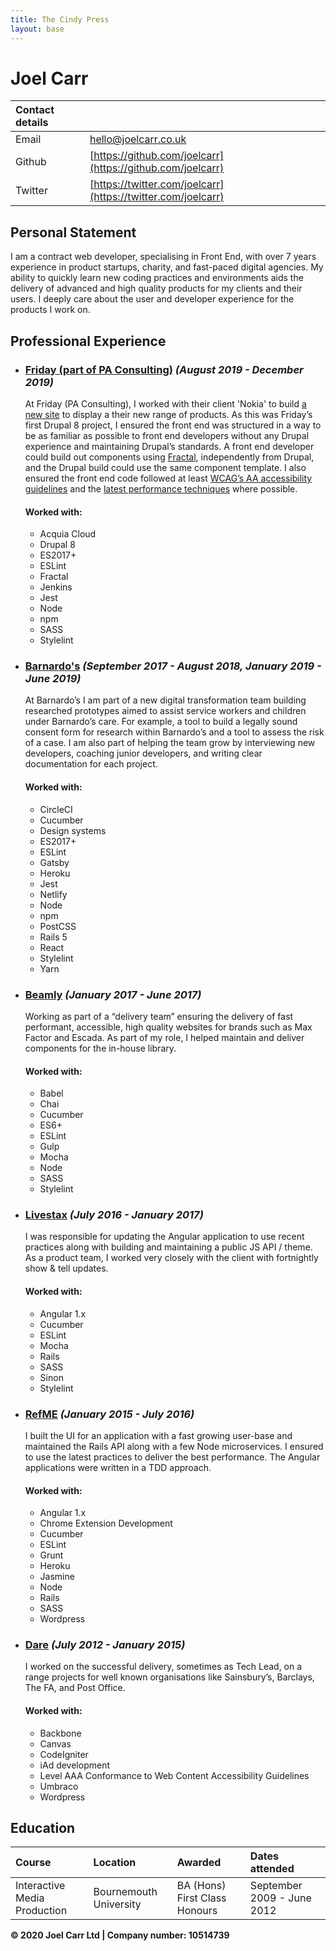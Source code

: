 ```yaml
---
title: The Cindy Press
layout: base
---
```


# Joel Carr

| Contact details |                                                              |
| :-------------- | ------------------------------------------------------------ |
| Email           | [hello@joelcarr.co.uk](mailto:hello@joelcarr.co.uk)          |
| Github          | [https://github.com/joelcarr](https://github.com/joelcarr)   |
| Twitter         | [https://twitter.com/joelcarr](https://twitter.com/joelcarr) |

## Personal Statement

I am a contract web developer, specialising in Front End, with over 7 years experience in product startups, charity, and fast-paced digital agencies. My ability to quickly learn new coding practices and environments aids the delivery of advanced and high quality products for my clients and their users. I deeply care about the user and developer experience for the products I work on.

## Professional Experience

- ### [Friday (part of PA Consulting)](https://wearefriday.com/) _(August 2019 - December 2019)_

  At Friday (PA Consulting), I worked with their client 'Nokia' to build [a new site](https://www.nokia.com/shop) to display a their new range of products. As this was Friday’s first Drupal 8 project, I ensured the front end was structured in a way to be as familiar as possible to front end developers without any Drupal experience and maintaining Drupal’s standards. A front end developer could build out components using [Fractal](https://fractal.build/), independently from Drupal, and the Drupal build could use the same component template. I also ensured the front end code followed at least [WCAG’s AA accessibility guidelines](https://www.w3.org/TR/WCAG21/) and the [latest performance techniques](https://www.smashingmagazine.com/2020/01/front-end-performance-checklist-2020-pdf-pages/#assets-optimizations) where possible.

  #### Worked with:

  - Acquia Cloud
  - Drupal 8
  - ES2017+
  - ESLint
  - Fractal
  - Jenkins
  - Jest
  - Node
  - npm
  - SASS
  - Stylelint

- ### [Barnardo's](https://www.barnardos.org.uk/) _(September 2017 - August 2018, January 2019 - June 2019)_

  At Barnardo’s I am part of a new digital transformation team building researched prototypes aimed to assist service workers and children under Barnardo’s care. For example, a tool to build a legally sound consent form for research within Barnardo’s and a tool to assess the risk of a case. I am also part of helping the team grow by interviewing new developers, coaching junior developers, and writing clear documentation for each project.

  #### Worked with:

  - CircleCI
  - Cucumber
  - Design systems
  - ES2017+
  - ESLint
  - Gatsby
  - Heroku
  - Jest
  - Netlify
  - Node
  - npm
  - PostCSS
  - Rails 5
  - React
  - Stylelint
  - Yarn

- ### [Beamly](https://www.beamly.com/) _(January 2017 - June 2017)_

  Working as part of a “delivery team” ensuring the delivery of fast performant, accessible, high quality websites for brands such as Max Factor and Escada. As part of my role, I helped maintain and deliver components for the in-house library.

  #### Worked with:

  - Babel
  - Chai
  - Cucumber
  - ES6+
  - ESLint
  - Gulp
  - Mocha
  - Node
  - SASS
  - Stylelint

- ### [Livestax](https://www.livestax.com/) _(July 2016 - January 2017)_

  I was responsible for updating the Angular application to use recent practices along with building and maintaining a public JS API / theme. As a product team, I worked very closely with the client with fortnightly show & tell updates.

  #### Worked with:

  - Angular 1.x
  - Cucumber
  - ESLint
  - Mocha
  - Rails
  - SASS
  - Sinon
  - Stylelint

- ### [RefME](https://en.wikipedia.org/wiki/RefME) _(January 2015 - July 2016)_

  I built the UI for an application with a fast growing user-base and maintained the Rails API along with a few Node microservices. I ensured to use the latest practices to deliver the best performance. The Angular applications were written in a TDD approach.

  #### Worked with:

  - Angular 1.x
  - Chrome Extension Development
  - Cucumber
  - ESLint
  - Grunt
  - Heroku
  - Jasmine
  - Node
  - Rails
  - SASS
  - Wordpress

- ### [Dare](https://thisisdare.com/) _(July 2012 - January 2015)_

  I worked on the successful delivery, sometimes as Tech Lead, on a range projects for well known organisations like Sainsbury’s, Barclays, The FA, and Post Office.

  #### Worked with:

  - Backbone
  - Canvas
  - CodeIgniter
  - iAd development
  - Level AAA Conformance to Web Content Accessibility Guidelines
  - Umbraco
  - Wordpress

## Education

| Course                       | Location               | Awarded                       | Dates attended             |
| :--------------------------- | :--------------------- | :---------------------------- | :------------------------- |
| Interactive Media Production | Bournemouth University | BA (Hons) First Class Honours | September 2009 - June 2012 |

**© 2020 Joel Carr Ltd | Company number: 10514739**
